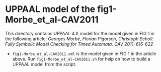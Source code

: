 # UPPAAL model of the fig1-Morbe_et_al-CAV2011

This directory contains UPPAAL 4.X model for the model given in FIG 1  in the following article:
*Georges Morbé, Florian Pigorsch, Christoph Scholl:
Fully Symbolic Model Checking for Timed Automata. CAV 2011: 616-632*

- `fig1-Morbe_et_al-CAV2011.xml` is the model given in FIG 1 in the article above.
Run `fig1-Morbe_et_al-CAV2011.sh` for help on how to build a UPPAAL model from the script.

